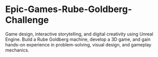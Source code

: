 # Epic-Games-Rube-Goldberg-Challenge
Game design, interactive storytelling, and digital creativity using Unreal Engine. Build a Rube Goldberg machine, develop a 3D game, and gain hands-on experience in problem-solving, visual design, and gameplay mechanics.
